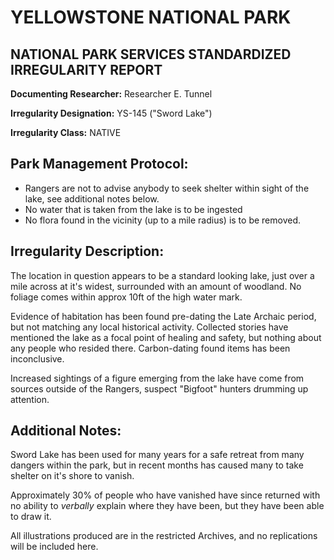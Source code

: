 # YELLOWSTONE NATIONAL PARK
## NATIONAL PARK SERVICES STANDARDIZED IRREGULARITY REPORT

**Documenting Researcher:** Researcher E. Tunnel

**Irregularity Designation:** YS-145 ("Sword Lake")

**Irregularity Class:** NATIVE


## **Park Management Protocol:**

* Rangers are not to advise anybody to seek shelter within sight of the lake, see additional notes below.
* No water that is taken from the lake is to be ingested
* No flora found in the vicinity (up to a mile radius) is to be removed.

## **Irregularity Description:**

The location in question appears to be a standard looking lake, just over a mile across at it's widest, surrounded with an amount of woodland. No foliage comes within approx 10ft of the high water mark.

Evidence of habitation has been found pre-dating the Late Archaic period, but not matching any local historical activity. Collected stories have mentioned the lake as a focal point of healing and safety, but nothing about any people who resided there. Carbon-dating found items has been inconclusive.

Increased sightings of a figure emerging from the lake have come from sources outside of the Rangers, suspect "Bigfoot" hunters drumming up attention.

## **Additional Notes:**

Sword Lake has been used for many years for a safe retreat from many dangers within the park, but in recent months has caused many to take shelter on it's shore to vanish.

Approximately 30% of people who have vanished have since returned with no ability to *verbally* explain where they have been, but they have been able to draw it.

All illustrations produced are in the restricted Archives, and no replications will be included here.
